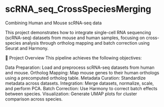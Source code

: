 # scRNA_seq_CrossSpeciesMerging
Combining Human and Mouse scRNA-seq data

This project demonstrates how to integrate single-cell RNA sequencing (scRNA-seq) datasets from mouse and human samples, focusing on cross-species analysis through ortholog mapping and batch correction using Seurat and Harmony.

📜 Project Overview
This pipeline achieves the following objectives:

Data Preparation: Load and preprocess scRNA-seq datasets from human and mouse.
Ortholog Mapping: Map mouse genes to their human orthologs using a precomputed ortholog table.
Metadata Curation: Standardize metadata across datasets.
Integration: Merge datasets, normalize, scale, and perform PCA.
Batch Correction: Use Harmony to correct batch effects between species.
Visualization: Generate UMAP plots for cluster comparison across species.
